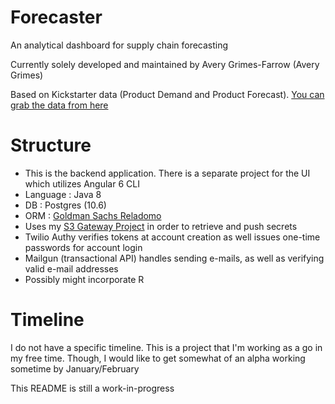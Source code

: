 # Forecaster

An analytical dashboard for supply chain forecasting

Currently solely developed and maintained by Avery Grimes-Farrow (Avery Grimes)

Based on Kickstarter data (Product Demand and Product Forecast). [You can grab the data from here][forecastdata]

# Structure

* This is the backend application. There is a separate project for the UI which utilizes Angular 6 CLI
* Language : Java 8
* DB : Postgres (10.6) 
* ORM : [Goldman Sachs Reladomo][reladomohomepage]
* Uses my [S3 Gateway Project][s3gateway] in order to retrieve and push secrets
* Twilio Authy verifies tokens at account creation as well issues one-time passwords for account login
* Mailgun (transactional API) handles sending e-mails, as well as verifying valid e-mail addresses
* Possibly might incorporate R

[forecastdata]: https://averygrimes.com/experience/experience#dataanalysis
[reladomohomepage]: https://github.com/goldmansachs/reladomo
[s3gateway]: https://github.com/helloavery/s3-gateway

# Timeline
I do not have a specific timeline. This is a project that I'm working as a go in my free time. 
Though, I would like to get somewhat of an alpha working sometime by January/February


This README is still a work-in-progress
